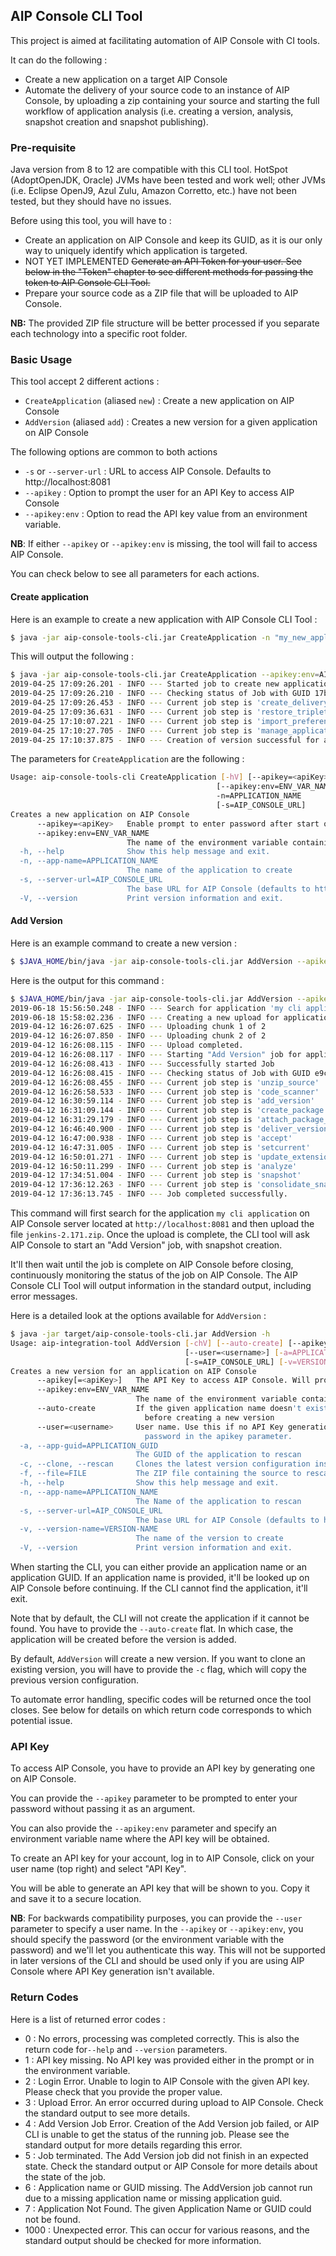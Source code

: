 ## AIP Console CLI Tool

This project is aimed at facilitating automation of AIP Console with CI tools.

It can do the following :
* Create a new application on a target AIP Console
* Automate the delivery of your source code to an instance of AIP Console, by uploading a zip containing your source and starting the full workflow of application analysis (i.e. creating a version, analysis, snapshot creation and snapshot publishing).

### Pre-requisite

Java version from 8 to 12 are compatible with this CLI tool. 
HotSpot (AdoptOpenJDK, Oracle) JVMs have been tested and work well; other JVMs (i.e. Eclipse OpenJ9, Azul Zulu, Amazon Corretto, etc.) have not been tested, but they should have no issues.  

Before using this tool, you will have to :

* Create an application on AIP Console and keep its GUID, as it is our only way to uniquely identify which application is targeted.
* NOT YET IMPLEMENTED <s>Generate an API Token for your user. See below in the "Token" chapter to see different methods for passing the token to AIP Console CLI Tool.</s>
* Prepare your source code as a ZIP file that will be uploaded to AIP Console.

**NB:** The provided ZIP file structure will be better processed if you separate each technology into a specific root folder.
  

### Basic Usage

This tool accept 2 different actions :
* `CreateApplication` (aliased `new`) : Create a new application on AIP Console
* `AddVersion` (aliased `add`) : Creates a new version for a given application on AIP Console

The following options are common to both actions  
* `-s` or `--server-url` : URL to access AIP Console. Defaults to http://localhost:8081
* `--apikey` : Option to prompt the user for an API Key to access AIP Console
* `--apikey:env` :  Option to read the API key value from an environment variable.

**NB**: If either `--apikey` or `--apikey:env` is missing, the tool will fail to access AIP Console.

You can check below to see all parameters for each actions.   

#### Create application

Here is an example to create a new application with AIP Console CLI Tool :

```bash
$ java -jar aip-console-tools-cli.jar CreateApplication -n "my_new_application_name" 
```

This will output the following :

```bash
$ java -jar aip-console-tools-cli.jar CreateApplication --apikey:env=AIP_CONSOLE_KEY -n "my_new_application"
2019-04-25 17:09:26.201 - INFO --- Started job to create new application.
2019-04-25 17:09:26.210 - INFO --- Checking status of Job with GUID 17bcd793-a6eb-40b2-9250-5dd86dfbd6a6
2019-04-25 17:09:26.453 - INFO --- Current job step is 'create_delivery_folder'
2019-04-25 17:09:36.631 - INFO --- Current job step is 'restore_triplet'
2019-04-25 17:10:07.221 - INFO --- Current job step is 'import_preferences'
2019-04-25 17:10:27.705 - INFO --- Current job step is 'manage_application'
2019-04-25 17:10:37.875 - INFO --- Creation of version successful for application 'my_new_application'. Application GUID is '500f089e-263d-4d09-8b6e-c5df5902cf12'
```

The parameters for `CreateApplication` are the following :

```bash
Usage: aip-console-tools-cli CreateApplication [-hV] [--apikey=<apiKey>]
                                              [--apikey:env=ENV_VAR_NAME]
                                              -n=APPLICATION_NAME
                                              [-s=AIP_CONSOLE_URL]
Creates a new application on AIP Console
      --apikey=<apiKey>   Enable prompt to enter password after start of CLI
      --apikey:env=ENV_VAR_NAME
                          The name of the environment variable containing the user's access token to AIP Console
  -h, --help              Show this help message and exit.
  -n, --app-name=APPLICATION_NAME
                          The name of the application to create
  -s, --server-url=AIP_CONSOLE_URL
                          The base URL for AIP Console (defaults to http://localhost:8081)
  -V, --version           Print version information and exit.
```

#### Add Version

Here is an example command to create a new version :
```bash
$ $JAVA_HOME/bin/java -jar aip-console-tools-cli.jar AddVersion --apikey:env=AIP_CONSOLE_KEY -a de7655a3-ecaa-4cd7-b860-5079a138db96 -f /tmp/jenkins-2.171.zip
```

Here is the output for this command :

```bash
$ $JAVA_HOME/bin/java -jar aip-console-tools-cli.jar AddVersion --apikey:env=AIP_CONSOLE_KEY -n "my cli application" -f /tmp/jenkins-2.171.zip
2019-06-18 15:56:50.248 - INFO --- Search for application 'my cli application' or AIP Console
2019-06-18 15:58:02.236 - INFO --- Creating a new upload for application
2019-04-12 16:26:07.625 - INFO --- Uploading chunk 1 of 2
2019-04-12 16:26:07.850 - INFO --- Uploading chunk 2 of 2
2019-04-12 16:26:08.115 - INFO --- Upload completed.
2019-04-12 16:26:08.117 - INFO --- Starting "Add Version" job for application with GUID de7655a3-ecaa-4cd7-b860-5079a138db96
2019-04-12 16:26:08.413 - INFO --- Successfully started Job
2019-04-12 16:26:08.415 - INFO --- Checking status of Job with GUID e9ca3e3e-ca5e-4c9e-9c4b-c49f56c1e682
2019-04-12 16:26:08.455 - INFO --- Current job step is 'unzip_source'
2019-04-12 16:26:58.533 - INFO --- Current job step is 'code_scanner'
2019-04-12 16:30:59.114 - INFO --- Current job step is 'add_version'
2019-04-12 16:31:09.144 - INFO --- Current job step is 'create_package'
2019-04-12 16:31:29.179 - INFO --- Current job step is 'attach_package_to_version'
2019-04-12 16:46:40.900 - INFO --- Current job step is 'deliver_version'
2019-04-12 16:47:00.938 - INFO --- Current job step is 'accept'
2019-04-12 16:47:31.005 - INFO --- Current job step is 'setcurrent'
2019-04-12 16:50:01.271 - INFO --- Current job step is 'update_extensions'
2019-04-12 16:50:11.299 - INFO --- Current job step is 'analyze'
2019-04-12 17:34:51.004 - INFO --- Current job step is 'snapshot'
2019-04-12 17:36:12.263 - INFO --- Current job step is 'consolidate_snapshot'
2019-04-12 17:36:13.745 - INFO --- Job completed successfully.
```

This command will first search for the application `my cli application` on AIP Console server located at `http://localhost:8081` and then upload the file `jenkins-2.171.zip`. Once the upload is complete, the CLI tool will ask AIP Console to start an "Add Version" job, with snapshot creation.

It'll then wait until the job is complete on AIP Console before closing, continuously monitoring the status of the job on AIP Console.
The AIP Console CLI Tool will output information in the standard output, including error messages.

Here is a detailed look at the options available for `AddVersion` : 

```bash
$ java -jar target/aip-console-tools-cli.jar AddVersion -h
Usage: aip-integration-tool AddVersion [-chV] [--auto-create] [--apikey[=<apiKey>]] [--apikey:env=ENV_VAR_NAME]
                                       [--user=<username>] [-a=APPLICATION_GUID] -f=FILE [-n=APPLICATION_NAME]
                                       [-s=AIP_CONSOLE_URL] [-v=VERSION-NAME]
Creates a new version for an application on AIP Console
      --apikey[=<apiKey>]   The API Key to access AIP Console. Will prompt entry if no value is passed.
      --apikey:env=ENV_VAR_NAME
                            The name of the environment variable containing the AIP Key to access AIP Console
      --auto-create         If the given application name doesn't exist on the target server, it'll be automatically created
                              before creating a new version
      --user=<username>     User name. Use this if no API Key generation is available on AIP Console. Provide the user's
                              password in the apikey parameter.
  -a, --app-guid=APPLICATION_GUID
                            The GUID of the application to rescan
  -c, --clone, --rescan     Clones the latest version configuration instead of creating a new application
  -f, --file=FILE           The ZIP file containing the source to rescan
  -h, --help                Show this help message and exit.
  -n, --app-name=APPLICATION_NAME
                            The Name of the application to rescan
  -s, --server-url=AIP_CONSOLE_URL
                            The base URL for AIP Console (defaults to http://localhost:8081)
  -v, --version-name=VERSION-NAME
                            The name of the version to create
  -V, --version             Print version information and exit.
```

When starting the CLI, you can either provide an application name or an application GUID. If an application name is provided, it'll be looked up on AIP Console before continuing. If the CLI cannot find the application, it'll exit.

Note that by default, the CLI will not create the application if it cannot be found. You have to provide the `--auto-create` flat. In which case, the application will be created before the version is added.

By default, `AddVersion` will create a new version. If you want to clone an existing version, you will have to provide the `-c` flag, which will copy the previous version configuration.

To automate error handling, specific codes will be returned once the tool closes. 
See below for details on which return code corresponds to which potential issue.

### API Key

To access AIP Console, you have to provide an API key by generating one on AIP Console.

You can provide the `--apikey` parameter to be prompted to enter your password without passing it as an argument.

You can also provide the `--apikey:env` parameter and specify an environment variable name where the API key will be obtained.

To create an API key for your account, log in to AIP Console, click on your user name (top right) and select "API Key".

You will be able to generate an API key that will be shown to you. Copy it and save it to a secure location.

**NB**: For backwards compatibility purposes, you can provide the `--user` parameter to specify a user name. In the `--apikey` or `--apikey:env`, you should specify the password (or the environment variable with the password) and we'll let you authenticate this way. This will not be supported in later versions of the CLI and should be used only if you are using AIP Console where API Key generation isn't available.

### Return Codes

Here is a list of returned error codes :

* 0 : No errors, processing was completed correctly. This is also the return code for`--help` and `--version` parameters.
* 1 : API key missing. No API key was provided either in the prompt or in the environment variable.
* 2 : Login Error. Unable to login to AIP Console with the given API key. Please check that you provide the proper value. 
* 3 : Upload Error. An error occurred during upload to AIP Console. Check the standard output to see more details.
* 4 : Add Version Job Error. Creation of the Add Version job failed, or AIP CLI is unable to get the status of the running job. Please see the standard output for more details regarding this error.
* 5 : Job terminated. The Add Version job did not finish in an expected state. Check the standard output or AIP Console for more details about the state of the job.
* 6 : Application name or GUID missing. The AddVersion job cannot run due to a missing application name or missing application guid.
* 7 : Application Not Found. The given Application Name or GUID could not be found.
* 1000 : Unexpected error. This can occur for various reasons, and the standard output should be checked for more information.